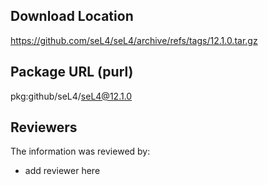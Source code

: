 ## Download Location

https://github.com/seL4/seL4/archive/refs/tags/12.1.0.tar.gz

## Package URL (purl)

pkg:github/seL4/seL4@12.1.0

## Reviewers

The information was reviewed by:

* add reviewer here
